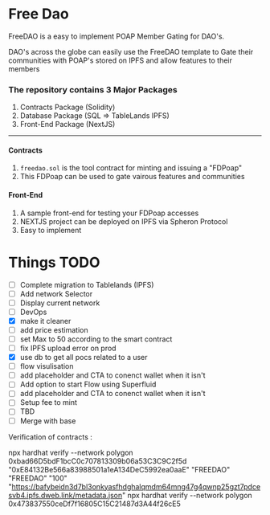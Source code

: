 # Free Dao

FreeDAO is a easy to implement POAP Member Gating for DAO's.

DAO's across the globe can easily use the FreeDAO template to Gate their communities with POAP's stored on IPFS and allow features to their members

### The repository contains 3 Major Packages

1. Contracts Package (Solidity)
2. Database Package (SQL => TableLands IPFS)
3. Front-End Package (NextJS)

---

#### Contracts

1. `freedao.sol` is the tool contract for minting and issuing a "FDPoap"
2. This FDPoap can be used to gate vairous features and communities

#### Front-End

1. A sample front-end for testing your FDPoap accesses
2. NEXTJS project can be deployed on IPFS via Spheron Protocol
3. Easy to implement

# Things TODO

- [ ] Complete migration to Tablelands (IPFS)
- [ ] Add network Selector
- [ ] Display current network
- [ ] DevOps
- [x] make it cleaner
- [ ] add price estimation
- [ ] set Max to 50 according to the smart contract
- [ ] fix IPFS upload error on prod
- [x] use db to get all pocs related to a user
- [ ] flow visulisation
- [ ] add placeholder and CTA to conenct wallet when it isn't
- [ ] Add option to start Flow using Superfluid
- [ ] add placeholder and CTA to conenct wallet when it isn't
- [ ] Setup fee to mint
- [ ] TBD
- [ ] Merge with base

Verification of contracts :

npx hardhat verify --network polygon 0xbad66D5bdF1bcC0c707813309b06a53C3C9C2f5d "0xE84132Be566a83988501a1eA134DeC5992ea0aaE" "FREEDAO" "FREEDAO" "100" "https://bafybeidn3d7bl3onkyasfhdghalqmdm64mng47g4qwnp25gzt7pdcesvb4.ipfs.dweb.link/metadata.json"
npx hardhat verify --network polygon 0x473837550ceDf7f16805C15C21487d3A44f26cE5

